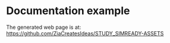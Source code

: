 # Documentation example

The generated web page is at:
https://github.com/ZiaCreatesIdeas/STUDY_SIMREADY-ASSETS

